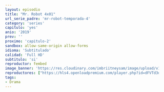 ```yaml
---
layout: episodio
title: "Mr. Robot 4x01"
url_serie_padre: 'mr-robot-temporada-4'
category: 'series'
capitulo: 'yes'
anio: '2019'
prev: ''
proximo: 'capitulo-2'
sandbox: allow-same-origin allow-forms
idioma: 'Subtitulado'
calidad: 'Full HD'
subtitulo: 'si'
reproductor: fembed
image_banner: 'https://res.cloudinary.com/imbriitneysam/image/upload/v1546988735/robot3-banner-min.jpg'
reproductores: ["https://hls4.openloadpremium.com/player.php?id=dFVTd3dyMXN5dVJENEh0cUNJN0JuRTZmRVBpZGFvUnFYZGw2Y3Z2WlI2QlJrNWhobkpTVnNSalRlcEhtaUYwc0ExdDlEaHFGdSthc2dlWVBkSzVhbXc9PQ&sub=https://sub.cuevana2.io/vtt-sub/sub7/Mr.Robot.4x01.vtt","https://tutumeme.net/embed/player.php?u=bXQ3ajJOaW1wcFRGcEs2VW5XRGExTlRPMytmUnc3bHVwcWhoenVIUjI5SHF5TlNwc0taaG1jN2gwZHZSNTlIRHVhV2tZWitkNUtDVDNOL1ZvYW1rYjJSa25xZWE","https://api.cuevana3.io/olpremium/gd.php?file=ek5lbm9xYWNrS0xNejZabVlkSFIyTkxQb3BPWDB0UFkwY3lvbjJIRjBPQ1QwNStUck1mVG9kVExvM0djeHA3VnFybXRscUdvMWRXNHRZbU1lYXVUeDg2cGpKVmp4cXpBejYxcGs0cktsOEtyc2EyVm9jNjAxTkN0bllkbDFyUEgwYTJCZjNtcms4bmV0V2lGWnRMWndKVzVZNENjMXJIRnE5ZWpoSGk4a3NiZXVLbVZuclRVeDlDdGg0Q2dyTnJBbHJDc2htVzB5Y0tyMG1TTGlwZld3cXpHYklLRWlNbmYxOG1ZYjZ6SDFBPT0","https://player.openplay.vip/player.php?id=MTE5&sub=https://sub.cuevana2.io/vtt-sub/sub7/Mr.Robot.4x01.vtt","https://api.cuevana3.io/rr/gd.php?h=ek5lbm9xYWNrS0xJMVp5b21KREk0dFBLbjVkaHhkRGdrOG1jbnBpUnhhS1Z0YU42WkpyWW82clJpcU9JMWFPMnFiMTBwbWEwcnN2Ym1ZT21hc095b05lU3FadVkyUT09","https://api.cuevana3.io/stream/index.php?file=ek5lbm9xYWNrS0xYMTZLa2xNbkdvY3ZTb3BtZng4TGp6ZFpobGFMUGtOVEx6SitYWU5YTTdORE1vWmRnbEpham5KTmtZSlRTMGViVTBxZGdsdEhPb3RqWFoyTm9tcEtrbE1LR2gzV3l3THVvd29aaVo4R21vNVdSb0tKbm9kSGkxOWVTcHF6U3hyRFh5S1dibUE9PQ"]
tags:
- Drama
---
```












